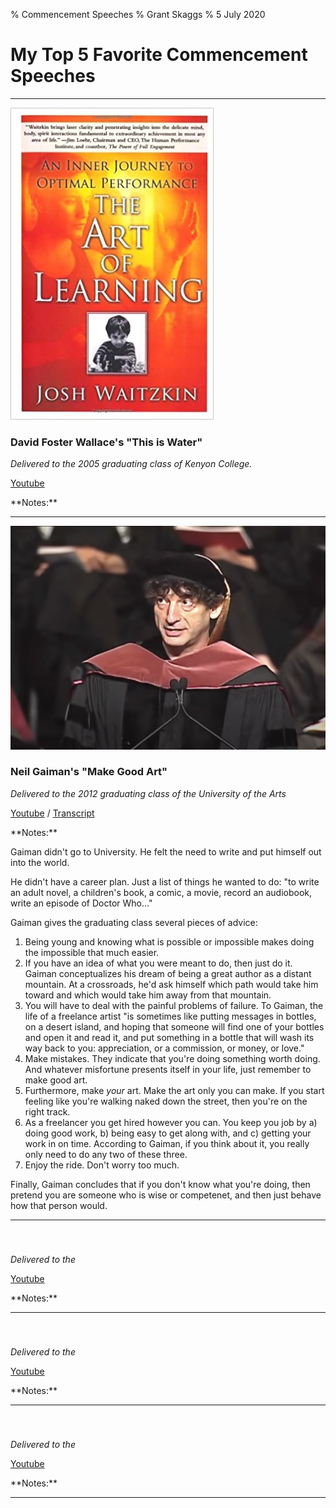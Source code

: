 % Commencement Speeches 
% Grant Skaggs 
% 5 July 2020

<link rel="stylesheet" href="../css/posts.css">

# My Top 5 Favorite Commencement Speeches 



<hr>

<img src="../resources/2020_books/taol.jpg" alt="The Art of Learning Book Cover" class="book-cover"> 

### David Foster Wallace's "This is Water"

*Delivered to the 2005 graduating class of Kenyon College.*

<div class="description">
<a href="https://www.youtube.com/watch?v=8CrOL-ydFMI">Youtube</a>
</div>

<p style="clear: both;"></p>
**Notes:**

<hr>

<img src="../resources/commencement/gaiman.png" alt="Neil Gaiman" class="book-cover"> 

### Neil Gaiman's "Make Good Art"
 
*Delivered to the 2012 graduating class of the University of the Arts*

<div class="description">
<a href="https://www.youtube.com/watch?v=ikAb-NYkseI">Youtube</a> /
<a href="https://jamesclear.com/great-speeches/make-good-art-by-neil-gaiman">Transcript</a>
</div>

<p style="clear: both;"></p>
**Notes:** 

Gaiman didn't go to University. He felt the need to write and put himself out into the world.

He didn't have a career plan. Just a list of things he wanted to do: "to write an adult novel, a children's book, a comic, a movie, record an audiobook, write an episode of Doctor Who…"

Gaiman gives the graduating class several pieces of advice:

1. Being young and knowing what is possible or impossible makes doing the impossible that much easier.
1. If you have an idea of what you were meant to do, then just do it. Gaiman conceptualizes his dream of being a great author as a distant mountain. At a crossroads, he'd ask himself which path would take him toward and which would take him away from that mountain.
1. You will have to deal with the painful problems of failure. To Gaiman, the life of a freelance artist "is sometimes like putting messages in bottles, on a desert island, and hoping that someone will find one of your bottles and open it and read it, and put something in a bottle that will wash its way back to you: appreciation, or a commission, or money, or love."
1. Make mistakes. They indicate that you're doing something worth doing. And whatever misfortune presents itself in your life, just remember to make good art.
1. Furthermore, make *your* art. Make the art only you can make. If you start feeling like you're walking naked down the street, then you're on the right track.
1. As a freelancer you get hired however you can. You keep you job by a) doing good work, b) being easy to get along with, and c) getting your work in on time. According to Gaiman, if you think about it, you really only need to do any two of these three.
1. Enjoy the ride. Don't worry too much.

Finally, Gaiman concludes that if you don't know what you're doing, then pretend you are someone who is wise or competenet, and then just behave how that person would.

<hr>

<img src="" alt="" class="book-cover"> 

### 

*Delivered to the*

<div class="description">
<a href="">Youtube</a>
</div>

<p style="clear: both;"></p>
**Notes:**

<hr>

<img src="" alt="" class="book-cover"> 

### 

*Delivered to the*

<div class="description">
<a href="">Youtube</a>
</div>

<p style="clear: both;"></p>
**Notes:**

<hr>

<img src="" alt="" class="book-cover"> 

### 

*Delivered to the*

<div class="description">
<a href="">Youtube</a>
</div>

<p style="clear: both;"></p>
**Notes:**

<hr>




